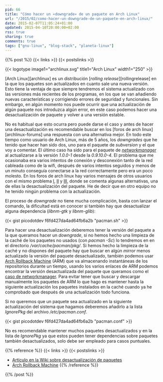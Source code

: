 ```yaml
---
pid: 66
title: "Cómo hacer un «downgrade» de un paquete en Arch Linux"
url: "/2015/02/como-hacer-un-downgrade-de-un-paquete-en-arch-linux/"
date: 2015-02-07T11:05:24+01:00
updated: 2015-04-10T20:00:00+02:00
rss: true
sharing: true
comments: true
tags: ["gnu-linux", "blog-stack", "planeta-linux"]
---
```


{{% post %}}
{{< links >}}
{{< postslinks >}}

{{< logotype image1="archlinux.svg" title1="Arch Linux" width1="250" >}}

[Arch Linux][archlinux] es un distribución [_rolling release_][rollingrelease] en la que los paquetes son actualizados en cuanto sale una nueva versión. Esto tiene la ventaja de que siempre tendremos el sistema actualizado con las versiones más recientes de los programas, en los que se van añadiendo nuevas características y corrigiendo errores de seguridad y funcionales. Sin embargo, en algún momento nos puede ocurrir que una actualización de algún paquete nos introduzca algún error, en este caso podemos hacer una desactualización de paquete y volver a una versión estable.

No es habitual que esto ocurra pero puede darse el caso y antes de hacer una desactualización es recomendable buscar en los [foros de arch linux][archlinux-forums] una respuesta con una alternativa mejor. En todo este tiempo como usuario de Arch Linux, más de 5 años, los _downgrades_ que he tenido que hacer han sido dos, uno para el paquete de _subversion_ y el que voy a comentar. El último caso ha sido para el paquete de [_networkmanager_](https://www.archlinux.org/packages/extra/x86_64/networkmanager/) al actualizarse a la versión _1.0.0-1_ desde la _0.9.10.0-4_. El problema que me ocasionaba era varios intentos de conexión y desconexión tanto de la red cableada como de la wifi, después de varios intentos seguidos y menos de un minuto conseguía conectarse a la red correctamente pero era un poco molesto. En los foros de arch linux hay varios mensajes de otros usuarios con el mismo problema [I](https://bbs.archlinux.org/viewtopic.php?id=193275), [II](https://bbs.archlinux.org/viewtopic.php?id=192679) y [III](https://bbs.archlinux.org/viewtopic.php?id=192344), donde se comenta algunas alternativas, una de ellas la desactualización del paquete. He de decir que en otro equipo no he tenido ningún problema con la actualización.

El proceso de _downgrade_ no tiene mucha complicación, basta con lanzar el comando, la dificultad está en conocer si también hay que desactualizar alguna dependencia (_libnm-gtk_ y _libnm-glib_):

{{< gist picodotdev f6fd427da4ad64fb6a2b "pacman.sh" >}}

Para hacer una desactualización deberemos tener la versión del paquete a la que queramos hacer un _downgrade_, si no hemos hecho una limpieza de la caché de los paquetes no usados (con _pacman -Sc_) lo tendremos en en el directorio _/var/cache/pacman/pkg/_. Si hemos hecho la limpieza de la caché y no dispones del paquete hay que buscar en algún _mirror_ menos actualizado la versión del paquete desactualizado, también podemos usar [Arch Rollback Machine](https://wiki.archlinux.org/index.php/Arch_Rollback_Machine) (ARM) que va almacenando instantáneas de los repositorios durante un tiempo, usando los varios enlaces de ARM podemos encontrar la versión desactualizada del paquete que queramos como el [caso de networkmanager](http://seblu.net/a/arm/packages/n/networkmanager/). Para evitar tener que buscar y descargar manualmente los paquetes de ARM lo que hago es mantener hasta la siguiente actualización los paquetes instalados en la caché cuando ya he comprobado que después de una actualización todo funciona.

Si no queremos que un paquete sea actualizado en la siguiente actualización del sistema que hagamos deberemos añadirlo a la lista _IgnorePkg_ del archivo _/etc/pacman.conf_.

{{< gist picodotdev f6fd427da4ad64fb6a2b "pacman.conf" >}}

No es recomendable mantener muchos paquetes desactualizados y en la lista de _IgnorePkg_ ya que estos pueden tener dependencias sobre paquetes también desactualizados, solo debe ser empleado para casos puntuales.

{{% reference %}}
{{< links >}}
{{< postslinks >}}
* [Artículo en la Wiki sobre desactualización de paquetes](https://wiki.archlinux.org/index.php/Downgrading_Packages)
* [Arch Rollback Machine](https://wiki.archlinux.org/index.php/Arch_Rollback_Machine)
{{% /reference %}}

{{% /post %}}
